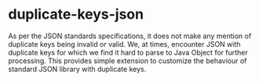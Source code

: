 # duplicate-keys-json
As per the JSON standards specifications, it does not make any mention of duplicate keys being invalid or valid. We, at times, encounter JSON with duplicate keys for which we find it hard to parse to Java Object for further processing. This provides simple extension to customize the behaviour of standard JSON library with duplicate keys.
